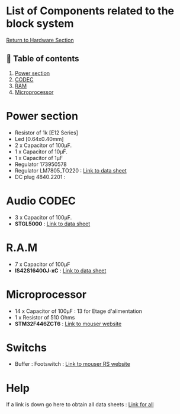 # List of Components related to the block system
[Return to Hardware Section](https://github.com/lucacros/2324_Projet2A_PedaleGuitare/tree/Hardware-Section)
## 📖 Table of contents

1. [Power section](#-power-section)
2. [CODEC](#-codec)
3. [RAM](#-ram)
4. [Microprocessor](#-microprocessor)

# Power section

  - Resistor of 1k [E12 Series] 
  - Led [0.64x0.40mm]
  - 2 x Capacitor of 100µF.
  - 1 x Capacitor of 10µF.
  - 1 x Capacitor of 1µF
  - Regulator 173950578
  - Regulator LM7805_TO220 : [Link to data sheet](https://www.onsemi.cn/PowerSolutions/document/MC7800-D.PDF)
  - DC plug 4840.2201 :

    
# Audio CODEC

   - 3 x Capacitor of 100µF.
   - **STGL5000**  :   [Link to data sheet](https://www.nxp.com/products/audio-and-radio/audio-converters/ultra-low-power-audio-codec:SGTL5000)

# R.A.M
   - 7 x Capacitor of 100µF
   - **IS42S16400J-xC** : [Link to data sheet](http://www.issi.com/WW/pdf/42-45S16400J.pdf)


# Microprocessor 

- 14 x Capacitor of 100µF : 13 for Etage d'alimentation
- 1 x Resistor of 510 Ohms
- **STM32F446ZCT6** : [Link to mouser website](https://www.mouser.fr/ProductDetail/STMicroelectronics/STM32F446ZCT6?qs=Ok1pvOkw6%2FqnUvQfUEqaFA%3D%3D)

# Switchs

- Buffer : Footswitch : [Link to mouser RS website](https://fr.rs-online.com/web/p/boutons-poussoirs/8466720?cm_mmc=FR-PLA-DS3A-_-google-_-CFS_FR_FR_RS+PRO_PO4700199950-_-Interrupteurs-_-8466720&matchtype=&pla-2207274706978&gclid=CjwKCAiA0syqBhBxEiwAeNx9N6utkDLIjKUNhnXx6ooCtrtBrR3GgiJED1HuFbTbtkXJqQKehzSm0RoC0TEQAvD_BwE&gclsrc=aw.ds)

# Help
If a link is down go here to obtain all data sheets : [Link for all](https://github.com/lucacros/2324_Projet2A_PedaleGuitare/tree/Hardware-Section/data%20sheets)
